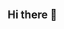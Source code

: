 ## Hi there 👋

<!--
**saifcompsci/saifcompsci** is a ✨ _special_ ✨ repository because its `README.md` (this file) appears on your GitHub profile.

Here are some ideas to get you started:

- 🔭 I’m currently working on learning java, js, python.
- 🌱 I’m currently learning web development
- 👯 I’m looking to collaborate on web development projects
- 🤔 I’m looking for help with learning how to develop apps and websites
- 😄 Pronouns: he/him
